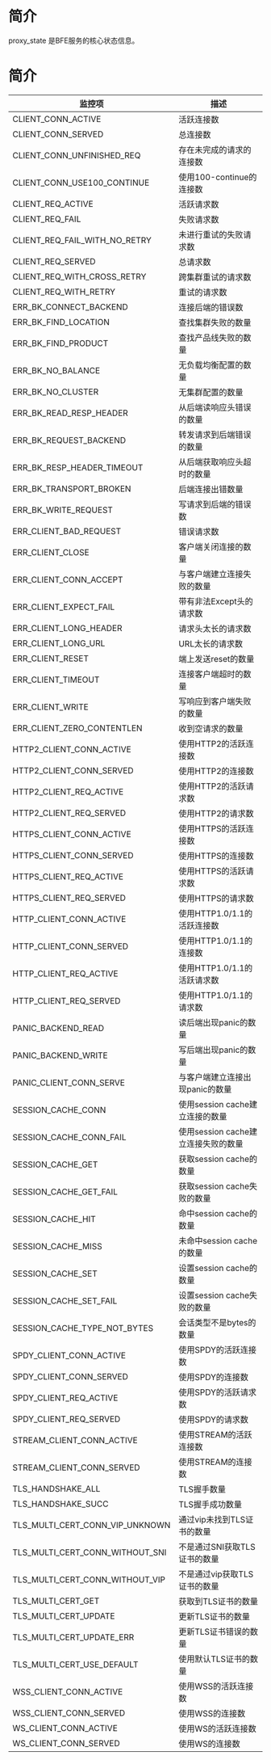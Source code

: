 # 简介

proxy_state 是BFE服务的核心状态信息。

# 简介

| 监控项                          | 描述                                |
| ------------------------------- | ----------------------------------- |
| CLIENT_CONN_ACTIVE              | 活跃连接数                          |
| CLIENT_CONN_SERVED              | 总连接数                            |
| CLIENT_CONN_UNFINISHED_REQ      | 存在未完成的请求的连接数            |
| CLIENT_CONN_USE100_CONTINUE     | 使用100-continue的连接数            |
| CLIENT_REQ_ACTIVE               | 活跃请求数                          |
| CLIENT_REQ_FAIL                 | 失败请求数                          |
| CLIENT_REQ_FAIL_WITH_NO_RETRY   | 未进行重试的失败请求数              |
| CLIENT_REQ_SERVED               | 总请求数                            |
| CLIENT_REQ_WITH_CROSS_RETRY     | 跨集群重试的请求数                  |
| CLIENT_REQ_WITH_RETRY           | 重试的请求数                        |
| ERR_BK_CONNECT_BACKEND          | 连接后端的错误数                    |
| ERR_BK_FIND_LOCATION            | 查找集群失败的数量                  |
| ERR_BK_FIND_PRODUCT             | 查找产品线失败的数量                |
| ERR_BK_NO_BALANCE               | 无负载均衡配置的数量                |
| ERR_BK_NO_CLUSTER               | 无集群配置的数量                    |
| ERR_BK_READ_RESP_HEADER         | 从后端读响应头错误的数量            |
| ERR_BK_REQUEST_BACKEND          | 转发请求到后端错误的数量            |
| ERR_BK_RESP_HEADER_TIMEOUT      | 从后端获取响应头超时的数量          |
| ERR_BK_TRANSPORT_BROKEN         | 后端连接出错数量                    |
| ERR_BK_WRITE_REQUEST            | 写请求到后端的错误数                |
| ERR_CLIENT_BAD_REQUEST          | 错误请求数                          |
| ERR_CLIENT_CLOSE                | 客户端关闭连接的数量                |
| ERR_CLIENT_CONN_ACCEPT          | 与客户端建立连接失败的数量          |
| ERR_CLIENT_EXPECT_FAIL          | 带有非法Except头的请求数            |
| ERR_CLIENT_LONG_HEADER          | 请求头太长的请求数                  |
| ERR_CLIENT_LONG_URL             | URL太长的请求数                     |
| ERR_CLIENT_RESET                | 端上发送reset的数量                 |
| ERR_CLIENT_TIMEOUT              | 连接客户端超时的数量                |
| ERR_CLIENT_WRITE                | 写响应到客户端失败的数量            |
| ERR_CLIENT_ZERO_CONTENTLEN      | 收到空请求的数量                    |
| HTTP2_CLIENT_CONN_ACTIVE        | 使用HTTP2的活跃连接数               |
| HTTP2_CLIENT_CONN_SERVED        | 使用HTTP2的连接数                   |
| HTTP2_CLIENT_REQ_ACTIVE         | 使用HTTP2的活跃请求数               |
| HTTP2_CLIENT_REQ_SERVED         | 使用HTTP2的请求数                   |
| HTTPS_CLIENT_CONN_ACTIVE        | 使用HTTPS的活跃连接数               |
| HTTPS_CLIENT_CONN_SERVED        | 使用HTTPS的连接数                   |
| HTTPS_CLIENT_REQ_ACTIVE         | 使用HTTPS的活跃请求数               |
| HTTPS_CLIENT_REQ_SERVED         | 使用HTTPS的请求数                   |
| HTTP_CLIENT_CONN_ACTIVE         | 使用HTTP1.0/1.1的活跃连接数         |
| HTTP_CLIENT_CONN_SERVED         | 使用HTTP1.0/1.1的连接数             |
| HTTP_CLIENT_REQ_ACTIVE          | 使用HTTP1.0/1.1的活跃请求数         |
| HTTP_CLIENT_REQ_SERVED          | 使用HTTP1.0/1.1的请求数             |
| PANIC_BACKEND_READ              | 读后端出现panic的数量               |
| PANIC_BACKEND_WRITE             | 写后端出现panic的数量               |
| PANIC_CLIENT_CONN_SERVE         | 与客户端建立连接出现panic的数量     |
| SESSION_CACHE_CONN              | 使用session cache建立连接的数量     |
| SESSION_CACHE_CONN_FAIL         | 使用session cache建立连接失败的数量 |
| SESSION_CACHE_GET               | 获取session cache的数量             |
| SESSION_CACHE_GET_FAIL          | 获取session cache失败的数量         |
| SESSION_CACHE_HIT               | 命中session cache的数量             |
| SESSION_CACHE_MISS              | 未命中session cache的数量           |
| SESSION_CACHE_SET               | 设置session cache的数量             |
| SESSION_CACHE_SET_FAIL          | 设置session cache失败的数量         |
| SESSION_CACHE_TYPE_NOT_BYTES    | 会话类型不是bytes的数量             |
| SPDY_CLIENT_CONN_ACTIVE         | 使用SPDY的活跃连接数                |
| SPDY_CLIENT_CONN_SERVED         | 使用SPDY的连接数                    |
| SPDY_CLIENT_REQ_ACTIVE          | 使用SPDY的活跃请求数                |
| SPDY_CLIENT_REQ_SERVED          | 使用SPDY的请求数                    |
| STREAM_CLIENT_CONN_ACTIVE       | 使用STREAM的活跃连接数              |
| STREAM_CLIENT_CONN_SERVED       | 使用STREAM的连接数                  |
| TLS_HANDSHAKE_ALL               | TLS握手数量                         |
| TLS_HANDSHAKE_SUCC              | TLS握手成功数量                     |
| TLS_MULTI_CERT_CONN_VIP_UNKNOWN | 通过vip未找到TLS证书的数量          |
| TLS_MULTI_CERT_CONN_WITHOUT_SNI | 不是通过SNI获取TLS证书的数量        |
| TLS_MULTI_CERT_CONN_WITHOUT_VIP | 不是通过vip获取TLS证书的数量        |
| TLS_MULTI_CERT_GET              | 获取到TLS证书的数量                 |
| TLS_MULTI_CERT_UPDATE           | 更新TLS证书的数量                   |
| TLS_MULTI_CERT_UPDATE_ERR       | 更新TLS证书错误的数量               |
| TLS_MULTI_CERT_USE_DEFAULT      | 使用默认TLS证书的数量               |
| WSS_CLIENT_CONN_ACTIVE          | 使用WSS的活跃连接数                 |
| WSS_CLIENT_CONN_SERVED          | 使用WSS的连接数                     |
| WS_CLIENT_CONN_ACTIVE           | 使用WS的活跃连接数                  |
| WS_CLIENT_CONN_SERVED           | 使用WS的连接数                      |